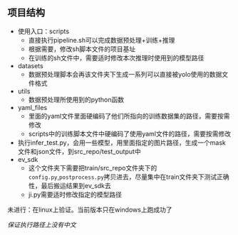## 项目结构


- 使用入口：scripts
  - 直接执行pipeline.sh可以完成数据预处理+训练+推理
  - 根据需要，修改sh脚本文件的项目基址
  - 在训练的sh文件中，需要适时修改本次推理时使用到的模型路径
- datasets
  - 数据预处理脚本会再该文件夹下生成一系列可以直接被yolo使用的数据文件格式
- utils
  - 数据预处理所使用到的python函数
- yaml_files
  - 里面的yaml文件里面硬编码了他们所指向的训练数据集的路径，需要按需修改
  - scripts中的训练脚本文件中硬编码了使用yaml文件的路径，需要按需修改
- 执行infer_test.py，会用一些模型，用里面指定的图片路径，生成一个mask文件和json文件，到src_repo/test_output中
- ev_sdk
  - 这个文件夹下需要把train/src_repo文件夹下的`config.py`,`postprocess.py`拷贝进去，尽量集中在train文件夹下测试正确性，最后搬运结果到ev_sdk去
  - ji.py需要适时修改指定的模型路径

未进行：在linux上验证。当前版本只在windows上跑成功了

*保证执行路径上没有中文*